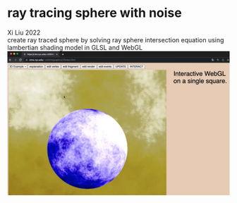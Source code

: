 # ray tracing sphere with noise
Xi Liu 2022</br>
create ray traced sphere by solving ray sphere intersection equation using lambertian shading model in GLSL and WebGL</br>
![3d](imgs/3d.png)
